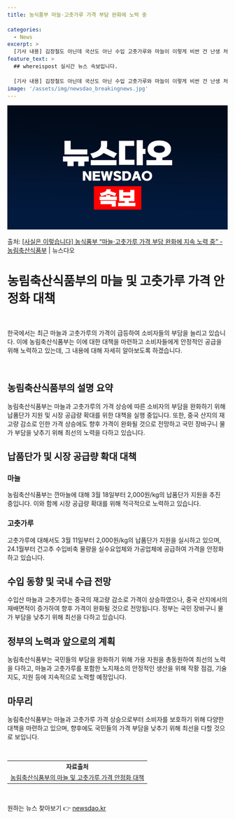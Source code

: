 ```yaml
---
title: 농식품부 마늘·고춧가루 가격 부담 완화에 노력 중

categories:
  - News
excerpt: >
  [기사 내용] 김장철도 아닌데 국산도 아닌 수입 고춧가루와 마늘이 이렇게 비싼 건 난생 처음 등 마늘 및 고…
feature_text: >
  ## whereispost 실시간 뉴스 속보입니다.

  [기사 내용] 김장철도 아닌데 국산도 아닌 수입 고춧가루와 마늘이 이렇게 비싼 건 난생 처음 등 마늘 및 고…
image: '/assets/img/newsdao_breakingnews.jpg'
---
```


![뉴스다오 속보](/assets/img/newsdao_breakingnews.jpg)

<p>출처: <a href="https://newsdao.kr/3657" rel="dofollow">[사실은 이렇습니다] 농식품부 “마늘·고춧가루 가격 부담 완화에 지속 노력 중” - 농림축산식품부</a> | 뉴스다오</p>

<h1>농림축산식품부의 마늘 및 고춧가루 가격 안정화 대책</h1>
<p data-ke-size="size16">&nbsp;</p>
한국에서는 최근 마늘과 고춧가루의 가격이 급등하여 소비자들의 부담을 늘리고 있습니다. 이에 농림축산식품부는 이에 대한 대책을 마련하고 소비자들에게 안정적인 공급을 위해 노력하고 있는데, 그 내용에 대해 자세히 알아보도록 하겠습니다.
<p data-ke-size="size16">&nbsp;</p>

<h2 data-ke-size="size26">농림축산식품부의 설명 요약</h2>
농림축산식품부는 마늘과 고춧가루의 가격 상승에 따른 소비자의 부담을 완화하기 위해 납품단가 지원 및 시장 공급량 확대를 위한 대책을 실행 중입니다. 또한, 중국 산지의 재고량 감소로 인한 가격 상승에도 향후 가격이 완화될 것으로 전망하고 국민 장바구니 물가 부담을 낮추기 위해 최선의 노력을 다하고 있습니다.

<h2 data-ke-size="size26">납품단가 및 시장 공급량 확대 대책</h2>
<h3>마늘</h3>
<p data-ke-size="size16">농림축산식품부는 깐마늘에 대해 3월 18일부터 2,000원/kg의 납품단가 지원을 추진 중입니다. 이와 함께 시장 공급량 확대를 위해 적극적으로 노력하고 있습니다.</p>

<h3>고춧가루</h3>
<p data-ke-size="size16">고춧가루에 대해서도 3월 11일부터 2,000원/kg의 납품단가 지원을 실시하고 있으며, 24.1월부터 건고추 수입비축 물량을 실수요업체와 가공업체에 공급하여 가격을 안정화하고 있습니다.</p>

<h2 data-ke-size="size26">수입 동향 및 국내 수급 전망</h2>
<p data-ke-size="size16">수입산 마늘과 고춧가루는 중국의 재고량 감소로 가격이 상승하였으나, 중국 산지에서의 재배면적이 증가하여 향후 가격이 완화될 것으로 전망됩니다. 정부는 국민 장바구니 물가 부담을 낮추기 위해 최선을 다하고 있습니다.</p>

<h2 data-ke-size="size26">정부의 노력과 앞으로의 계획</h2>
<p data-ke-size="size16">농림축산식품부는 국민들의 부담을 완화하기 위해 가용 자원을 총동원하여 최선의 노력을 다하고, 마늘과 고춧가루를 포함한 노지채소의 안정적인 생산을 위해 작황 점검, 기술지도, 지원 등에 지속적으로 노력할 예정입니다.</p>

<h2 data-ke-size="size26">마무리</h2>
<p data-ke-size="size16">농림축산식품부는 마늘과 고춧가루 가격 상승으로부터 소비자를 보호하기 위해 다양한 대책을 마련하고 있으며, 향후에도 국민들의 가격 부담을 낮추기 위해 최선을 다할 것으로 보입니다.</p>
<p data-ke-size="size16">&nbsp;</p>
<table>
	<tbody>
		<tr>
			<td style="text-align: center; height: 17px;"><b>자료출처</b></td>
		</tr>
		<tr>
			<td style="text-align: center; height: 17px;"><a href="https://newsdao.kr/3657" target="_blank" rel="noopener" title="농림축산식품부의 마늘 및 고춧가루 가격 안정화 대책">농림축산식품부의 마늘 및 고춧가루 가격 안정화 대책</a></td>
		</tr>
	</tbody>
</table>
<p data-ke-size="size16">&nbsp;</p> 

원하는 뉴스 찾아보기 👉 <a href="https://newsdao.kr" rel="dofollow">newsdao.kr</a>


